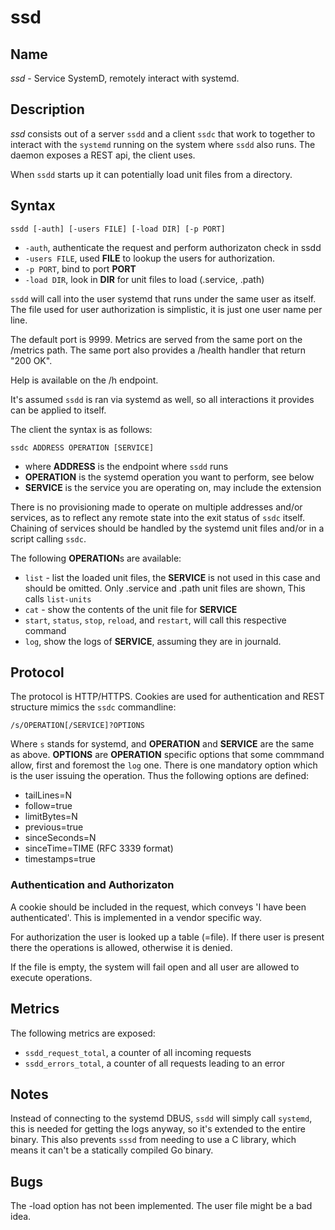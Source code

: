 # ssd

## Name

*ssd* - Service SystemD, remotely interact with systemd.

## Description

*ssd* consists out of a server `ssdd` and a client `ssdc` that work to together to interact with the
`systemd` running on the system where `ssdd` also runs. The daemon exposes a REST api, the client
uses.

When `ssdd` starts up it can potentially load unit files from a directory.

## Syntax

~~~
ssdd [-auth] [-users FILE] [-load DIR] [-p PORT]
~~~

* `-auth`, authenticate the request and perform authorizaton check in ssdd
* `-users FILE`, used **FILE** to lookup the users for authorization.
* `-p PORT`, bind to port **PORT**
* `-load DIR`, look in **DIR** for unit files to load (.service, .path)

`ssdd` will call into the user systemd that runs under the same user as itself. The file used for
user authorization is simplistic, it is just one user name per line.

The default port is 9999. Metrics are served from the same port on the /metrics path. The same port
also provides a /health handler that return "200 OK".

Help is available on the /h endpoint.

It's assumed `ssdd` is ran via systemd as well, so all interactions it provides can be applied to
itself.

The client the syntax is as follows:
~~~
ssdc ADDRESS OPERATION [SERVICE]
~~~
* where **ADDRESS** is the endpoint where `ssdd` runs
* **OPERATION** is the systemd operation you want to perform, see below
* **SERVICE** is the service you are operating on, may include the extension

There is no provisioning made to operate on multiple addresses and/or services, as to
reflect any remote state into the exit status of `ssdc` itself. Chaining of services should be
handled by the systemd unit files and/or in a script calling `ssdc`.

The following **OPERATION**s are available:

* `list` - list the loaded unit files, the **SERVICE** is not used in this case and should be
  omitted. Only .service and .path unit files are shown, This calls `list-units`
* `cat` - show the contents of the unit file for **SERVICE**
* `start`, `status`, `stop`, `reload`, and `restart`, will call this respective command
* `log`, show the logs of **SERVICE**, assuming they are in journald.

## Protocol

The protocol is HTTP/HTTPS. Cookies are used for authentication and REST structure mimics the `ssdc`
commandline:

~~~
/s/OPERATION[/SERVICE]?OPTIONS
~~~

Where `s` stands for systemd, and **OPERATION** and **SERVICE** are the same as above. **OPTIONS**
are **OPERATION** specific options that some commmand allow, first and foremost the `log` one.
There is one mandatory option which is the user issuing the operation. Thus the following options
are defined:

* tailLines=N
* follow=true
* limitBytes=N
* previous=true
* sinceSeconds=N
* sinceTime=TIME (RFC 3339 format)
* timestamps=true

### Authentication and Authorizaton

A cookie should be included in the request, which conveys 'I have been authenticated'. This is
implemented in a vendor specific way.

For authorization the user is looked up a table (=file). If there user is present there the
operations is allowed, otherwise it is denied.

If the file is empty, the system will fail open and all user are allowed to execute operations.

## Metrics

The following metrics are exposed:

* `ssdd_request_total`, a counter of all incoming requests
* `ssdd_errors_total`, a counter of all requests leading to an error

## Notes

Instead of connecting to the systemd DBUS, `ssdd` will simply call `systemd`, this is needed for
getting the logs anyway, so it's extended to the entire binary. This also prevents `sssd` from
needing to use a C library, which means it can't be a statically compiled Go binary.

## Bugs

The -load option has not been implemented. The user file might be a bad idea.
